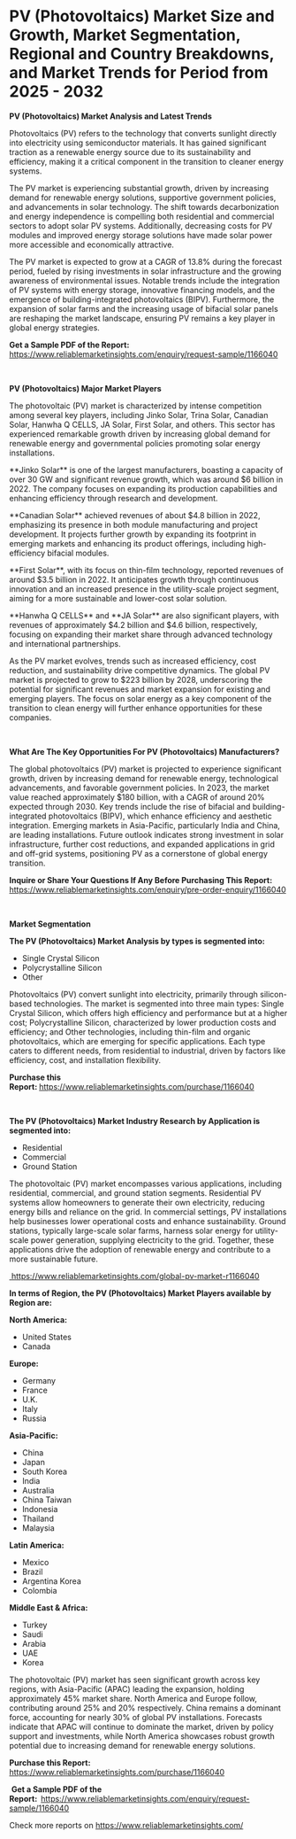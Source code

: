 <p><h1>PV (Photovoltaics) Market Size and Growth, Market Segmentation, Regional and Country Breakdowns, and Market Trends for Period from 2025 -  2032</h1></p><p><strong>PV (Photovoltaics) Market Analysis and Latest Trends</strong></p>
<p><p>Photovoltaics (PV) refers to the technology that converts sunlight directly into electricity using semiconductor materials. It has gained significant traction as a renewable energy source due to its sustainability and efficiency, making it a critical component in the transition to cleaner energy systems. </p><p>The PV market is experiencing substantial growth, driven by increasing demand for renewable energy solutions, supportive government policies, and advancements in solar technology. The shift towards decarbonization and energy independence is compelling both residential and commercial sectors to adopt solar PV systems. Additionally, decreasing costs for PV modules and improved energy storage solutions have made solar power more accessible and economically attractive.</p><p>The PV market is expected to grow at a CAGR of 13.8% during the forecast period, fueled by rising investments in solar infrastructure and the growing awareness of environmental issues. Notable trends include the integration of PV systems with energy storage, innovative financing models, and the emergence of building-integrated photovoltaics (BIPV). Furthermore, the expansion of solar farms and the increasing usage of bifacial solar panels are reshaping the market landscape, ensuring PV remains a key player in global energy strategies.</p></p>
<p><strong>Get a Sample PDF of the Report:&nbsp;</strong> <a href="https://www.reliablemarketinsights.com/enquiry/request-sample/1166040?utm_campaign=3579&utm_medium=2&utm_source=Github&utm_content=ia&utm_term=11042025&utm_id=pv-photovoltaics">https://www.reliablemarketinsights.com/enquiry/request-sample/1166040</a></p>
<p>&nbsp;</p>
<p><strong>PV (Photovoltaics) Major Market Players</strong></p>
<p><p>The photovoltaic (PV) market is characterized by intense competition among several key players, including Jinko Solar, Trina Solar, Canadian Solar, Hanwha Q CELLS, JA Solar, First Solar, and others. This sector has experienced remarkable growth driven by increasing global demand for renewable energy and governmental policies promoting solar energy installations.</p><p>**Jinko Solar** is one of the largest manufacturers, boasting a capacity of over 30 GW and significant revenue growth, which was around $6 billion in 2022. The company focuses on expanding its production capabilities and enhancing efficiency through research and development.</p><p>**Canadian Solar** achieved revenues of about $4.8 billion in 2022, emphasizing its presence in both module manufacturing and project development. It projects further growth by expanding its footprint in emerging markets and enhancing its product offerings, including high-efficiency bifacial modules.</p><p>**First Solar**, with its focus on thin-film technology, reported revenues of around $3.5 billion in 2022. It anticipates growth through continuous innovation and an increased presence in the utility-scale project segment, aiming for a more sustainable and lower-cost solar solution.</p><p>**Hanwha Q CELLS** and **JA Solar** are also significant players, with revenues of approximately $4.2 billion and $4.6 billion, respectively, focusing on expanding their market share through advanced technology and international partnerships.</p><p>As the PV market evolves, trends such as increased efficiency, cost reduction, and sustainability drive competitive dynamics. The global PV market is projected to grow to $223 billion by 2028, underscoring the potential for significant revenues and market expansion for existing and emerging players. The focus on solar energy as a key component of the transition to clean energy will further enhance opportunities for these companies.</p></p>
<p>&nbsp;</p>
<p><strong>What Are The Key Opportunities For PV (Photovoltaics) Manufacturers?</strong></p>
<p><p>The global photovoltaics (PV) market is projected to experience significant growth, driven by increasing demand for renewable energy, technological advancements, and favorable government policies. In 2023, the market value reached approximately $180 billion, with a CAGR of around 20% expected through 2030. Key trends include the rise of bifacial and building-integrated photovoltaics (BIPV), which enhance efficiency and aesthetic integration. Emerging markets in Asia-Pacific, particularly India and China, are leading installations. Future outlook indicates strong investment in solar infrastructure, further cost reductions, and expanded applications in grid and off-grid systems, positioning PV as a cornerstone of global energy transition.</p></p>
<p><strong>Inquire or Share Your Questions If Any Before Purchasing This Report:</strong> <a href="https://www.reliablemarketinsights.com/enquiry/pre-order-enquiry/1166040?utm_campaign=3579&utm_medium=2&utm_source=Github&utm_content=ia&utm_term=11042025&utm_id=pv-photovoltaics">https://www.reliablemarketinsights.com/enquiry/pre-order-enquiry/1166040</a></p>
<p>&nbsp;</p>
<p><strong>Market Segmentation</strong></p>
<p><strong>The PV (Photovoltaics) Market Analysis by types is segmented into:</strong></p>
<p><ul><li>Single Crystal Silicon</li><li>Polycrystalline Silicon</li><li>Other</li></ul></p>
<p><p>Photovoltaics (PV) convert sunlight into electricity, primarily through silicon-based technologies. The market is segmented into three main types: Single Crystal Silicon, which offers high efficiency and performance but at a higher cost; Polycrystalline Silicon, characterized by lower production costs and efficiency; and Other technologies, including thin-film and organic photovoltaics, which are emerging for specific applications. Each type caters to different needs, from residential to industrial, driven by factors like efficiency, cost, and installation flexibility.</p></p>
<p><strong>Purchase this Report:&nbsp;</strong><a href="https://www.reliablemarketinsights.com/purchase/1166040?utm_campaign=3579&utm_medium=2&utm_source=Github&utm_content=ia&utm_term=11042025&utm_id=pv-photovoltaics">https://www.reliablemarketinsights.com/purchase/1166040</a></p>
<p>&nbsp;</p>
<p><strong>The PV (Photovoltaics) Market Industry Research by Application is segmented into:</strong></p>
<p><ul><li>Residential</li><li>Commercial</li><li>Ground Station</li></ul></p>
<p><p>The photovoltaic (PV) market encompasses various applications, including residential, commercial, and ground station segments. Residential PV systems allow homeowners to generate their own electricity, reducing energy bills and reliance on the grid. In commercial settings, PV installations help businesses lower operational costs and enhance sustainability. Ground stations, typically large-scale solar farms, harness solar energy for utility-scale power generation, supplying electricity to the grid. Together, these applications drive the adoption of renewable energy and contribute to a more sustainable future.</p></p>
<p><a href="https://www.reliablemarketinsights.com/global-pv-market-r1166040?utm_campaign=3579&utm_medium=2&utm_source=Github&utm_content=ia&utm_term=11042025&utm_id=pv-photovoltaics">&nbsp;https://www.reliablemarketinsights.com/global-pv-market-r1166040</a></p>
<p><strong>In terms of Region, the PV (Photovoltaics) Market Players available by Region are:</strong></p>
<p>
    <p> <strong> North America: </strong>
        <ul>
            <li>United States</li>
            <li>Canada</li>
        </ul>
        </p> 
    <p> <strong> Europe: </strong>
        <ul>
            <li>Germany</li>
            <li>France</li>
            <li>U.K.</li>
            <li>Italy</li>
            <li>Russia</li>
        </ul>
        </p> 
    <p> <strong> Asia-Pacific: </strong>
        <ul>
            <li>China</li>
            <li>Japan</li>
            <li>South Korea</li>
            <li>India</li>
            <li>Australia</li>
            <li>China Taiwan</li>
            <li>Indonesia</li>
            <li>Thailand</li>
            <li>Malaysia</li>
        </ul>
        </p> 
    <p> <strong> Latin America: </strong>
        <ul>
            <li>Mexico</li>
            <li>Brazil</li>
            <li>Argentina Korea</li>
            <li>Colombia</li>
        </ul>
        </p> 
    <p> <strong> Middle East & Africa: </strong>
        <ul>
            <li>Turkey</li>
            <li>Saudi</li>
            <li>Arabia</li>
            <li>UAE</li>
            <li>Korea</li>
        </ul>
    </p>
    </p>
<p><p>The photovoltaic (PV) market has seen significant growth across key regions, with Asia-Pacific (APAC) leading the expansion, holding approximately 45% market share. North America and Europe follow, contributing around 25% and 20% respectively. China remains a dominant force, accounting for nearly 30% of global PV installations. Forecasts indicate that APAC will continue to dominate the market, driven by policy support and investments, while North America showcases robust growth potential due to increasing demand for renewable energy solutions.</p></p>
<p><strong>Purchase this Report: </strong><a href="https://www.reliablemarketinsights.com/purchase/1166040?utm_campaign=3579&utm_medium=2&utm_source=Github&utm_content=ia&utm_term=11042025&utm_id=pv-photovoltaics">https://www.reliablemarketinsights.com/purchase/1166040</a></p>
<p>&nbsp;<strong>Get a Sample PDF of the Report:&nbsp;&nbsp;</strong><a href="https://www.reliablemarketinsights.com/enquiry/request-sample/1166040?utm_campaign=3579&utm_medium=2&utm_source=Github&utm_content=ia&utm_term=11042025&utm_id=pv-photovoltaics">https://www.reliablemarketinsights.com/enquiry/request-sample/1166040</a></p>
<p><strong></strong></p>
<p>Check more reports on <a href="https://www.reliablemarketinsights.com/?utm_campaign=3579&utm_medium=2&utm_source=Github&utm_content=ia&utm_term=11042025&utm_id=pv-photovoltaics">https://www.reliablemarketinsights.com/</a></p>